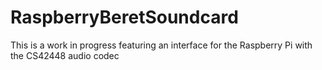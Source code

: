 # RaspberryBeretSoundcard

This is a work in progress featuring an interface for the Raspberry Pi with the CS42448 audio codec
